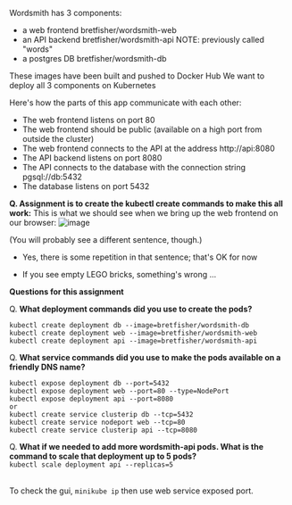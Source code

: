 Wordsmith has 3 components: <br/>
   -  a web frontend bretfisher/wordsmith-web <br/>
   -  an API backend bretfisher/wordsmith-api NOTE: previously called "words" <br/>
   -   a postgres DB bretfisher/wordsmith-db <br/>

These images have been built and pushed to Docker Hub
We want to deploy all 3 components on Kubernetes

Here's how the parts of this app communicate with each other:

 -  The web frontend listens on port 80  
 -  The web frontend should be public (available on a high port from outside the cluster)
 -  The web frontend connects to the API at the address http://api:8080
 -  The API backend listens on port 8080
 -  The API connects to the database with the connection string pgsql://db:5432
 -  The database listens on port 5432

**Q. Assignment is to create the kubectl create commands to make this all work:**
This is what we should see when we bring up the web frontend on our browser:
![image](https://github.com/vibhordubey333/Kubernetes/assets/22407855/fcf33231-78c4-4fdf-93bb-2dcce3ff3945)

(You will probably see a different sentence, though.)

- Yes, there is some repetition in that sentence; that's OK for now

- If you see empty LEGO bricks, something's wrong ...

**Questions for this assignment**

Q. **What deployment commands did you use to create the pods?** <br/>
```
kubectl create deployment db --image=bretfisher/wordsmith-db
kubectl create deployment web --image=bretfisher/wordsmith-web
kubectl create deployment api --image=bretfisher/wordsmith-api
```
Q. **What service commands did you use to make the pods available on a friendly DNS name?** <br/>
```
kubectl expose deployment db --port=5432
kubectl expose deployment web --port=80 --type=NodePort
kubectl expose deployment api --port=8080
or
kubectl create service clusterip db --tcp=5432
kubectl create service nodeport web --tcp=80
kubectl create service clusterip api --tcp=8080
```
Q. **What if we needed to add more wordsmith-api pods. What is the command to scale that deployment up to 5 pods?** <br/>
`kubectl scale deployment api --replicas=5`

<br/> To check the gui, `minikube ip` then use web service exposed port.

